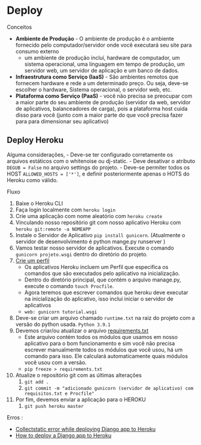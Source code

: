 # Deploy 

Conceitos
- **Ambiente de Produção** - O ambiente de produção é o ambiente fornecido pelo computador/servidor onde você executará seu site para consumo externo
  - um ambiente de produção incluí, hardware de computador, um sistema operacional, uma linguagem em tempo de produção, um servidor web, um servidor de aplicação e um banco de dados. 
- **Infraestrutura como Serviço (IaaS)** - São ambientes remotos que fornecem hardware e rede a um determinado preço. Ou seja, deve-se escolher o hardware, Sistema operacional, o servidor web, etc. 
- **Plataforma como Serviço (PaaS)** - você não precisa se preocupar com a maior parte do seu ambiente de produção (servidor da web, servidor de aplicativos, balanceadores de carga), pois a plataforma host cuida disso para você (junto com a maior parte do que você precisa fazer para para dimensionar seu aplicativo)

## Deploy Heroku

Alguma considerações, 
    - Deve-se ter configurado corretamente os arquivos estáticos com o whitenoise ou dj-static. 
    - Deve desativar o atributo `DEGUB = False` no arquivo settings do projeto. 
    - Deve-se permiter todos os HOST `ALLOWED_HOSTS = ['*']`, e definir posteriormente apenas o HOTS do Heroku como válido. 

Fluxo 

1. Baixe o Heroku CLI
2. Faça login localmente com `heroku login`
3. Crie uma aplicação com nome aleatório com `heroku create`
4. Vinculando nosso repositório git com nosso aplicativo Heroku com `heroku git:remote -a NOMEAPP`
5. Instale o Servidor de Aplicativo `pip install gunicorn`. (Atualmente o servidor de desenvolvimento é python mange.py runserver )
6. Vamos testar nosso servidor de aplicativos. Execute o comando `gunicorn projeto.wsgi` dentro do diretório do projeto. 
7. [Crie um perfil](https://devcenter.heroku.com/articles/procfile)
   - Os aplicativos Heroku incluem um Perfil que especifica os comandos que são executados pelo aplicativo na inicialização. 
   - Dentro do diretório principal, que contém o arquivo manage.py, execute o comando `touch Procfile`. 
   - Agora teremos que escrever comandos que heroku deve executar na inicialização do aplicativo, isso inclui iniciar o servidor de aplicativos
   - `web: gunicorn tutorial.wsgi`
8. Deve-se criar um arquivo chamado `runtime.txt` na raiz do projeto com a versão do python usada. `Python 3.9.1` 
8. Devemos criar/ou atualizar o arquivo [requirements.txt](https://undefinedzack.hashnode.dev/how-to-create-a-to-do-app-in-django-with-bootstrap-and-font-awesome)
   - Este arquivo contém todos os módulos que usamos em nosso aplicativo para o bom funcionamento e sim você não precisa escrever manualmente todos os módulos que você usou, há um comando para isso. Ele calculará automaticamente quais módulos você usou com a versão.
   - `pip freeze > requirements.txt`
9. Atualize o repositório git com as últimas alterações
   1.  `git add .`
   2.  `git commit -m "adicionado gunicorn (servidor de aplicativo) com requisitos.txt e Procfile" `
10. Por fim, devemos enviar a aplicação para o HEROKU
    1.  `git push heroku master`


Erros : 
- [Collectstatic error while deploying Django app to Heroku](https://stackoverflow.com/questions/36665889/collectstatic-error-while-deploying-django-app-to-heroku)
- [How to deploy a Django app to Heroku](https://dev.to/undefinedzack/how-to-deploy-a-django-app-to-heroku-3k6i)
